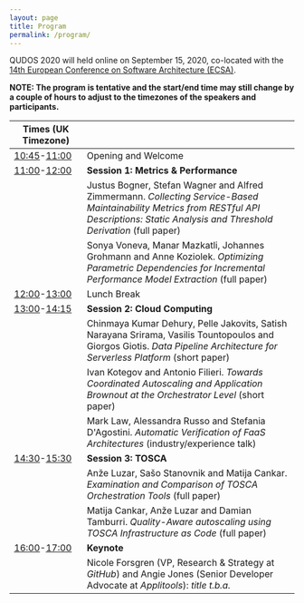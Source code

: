 ```yaml
---
layout: page
title: Program
permalink: /program/
---
```


QUDOS 2020 will held online on September 15, 2020, co-located with the [14th European Conference on Software Architecture (ECSA)](https://ecsa2020.disim.univaq.it/).

**NOTE: The program is tentative and the start/end time may still change by a couple of hours to adjust to the timezones of the speakers and  participants.**

| Times (UK Timezone)                                          |                                                              |
| ------------------------------------------------------------ | ------------------------------------------------------------ |
| [10:45](https://www.thetimezoneconverter.com/?t=10%3A45%20am&tz=London&)-[11:00](https://www.thetimezoneconverter.com/?t=11%3A00%20am&tz=London&) | Opening and Welcome                                          |
| [11:00](https://www.thetimezoneconverter.com/?t=11%3A00%20am&tz=London&)-[12:00](https://www.thetimezoneconverter.com/?t=12%3A00%20PM&tz=London&) | **Session 1: Metrics & Performance**                         |
|                                                              | Justus Bogner, Stefan Wagner and Alfred Zimmermann. *Collecting Service-Based Maintainability Metrics from RESTful API Descriptions: Static Analysis and Threshold Derivation* (full paper) |
|                                                              | Sonya Voneva, Manar Mazkatli, Johannes Grohmann and Anne Koziolek. *Optimizing Parametric Dependencies for Incremental Performance Model Extraction* (full paper) |
| [12:00](https://www.thetimezoneconverter.com/?t=12%3A00%20PM&tz=London&)-[13:00](https://www.thetimezoneconverter.com/?t=1%3A00%20PM&tz=London&) | Lunch Break                                                  |
| [13:00](https://www.thetimezoneconverter.com/?t=1%3A00%20PM&tz=London&)-[14:15](https://www.thetimezoneconverter.com/?t=2%3A15%20PM&tz=London&) | **Session 2: Cloud Computing**                               |
|                                                              | Chinmaya Kumar Dehury, Pelle Jakovits, Satish Narayana Srirama, Vasilis Tountopoulos and Giorgos Giotis. *Data Pipeline Architecture for Serverless Platform* (short paper) |
|                                                              | Ivan Kotegov and Antonio Filieri. *Towards Coordinated Autoscaling and Application Brownout at the Orchestrator Level* (short paper) |
|                                                              | Mark Law, Alessandra Russo and Stefania D'Agostini. *Automatic Verification of FaaS Architectures* (industry/experience talk) |
| [14:30](https://www.thetimezoneconverter.com/?t=2%3A30%20PM&tz=London&)-[15:30](https://www.thetimezoneconverter.com/?t=3%3A30%20PM&tz=London&) | **Session 3: TOSCA**                                         |
|                                                              | Anže Luzar, Sašo Stanovnik and Matija Cankar. *Examination and Comparison of TOSCA Orchestration Tools* (full paper) |
|                                                              | Matija Cankar, Anže Luzar and Damian Tamburri. *Quality-Aware autoscaling using TOSCA Infrastructure as Code* (full paper) |
| [16:00](https://www.thetimezoneconverter.com/?t=4%3A00%20PM&tz=London&)-[17:00](https://www.thetimezoneconverter.com/?t=5%3A00%20PM&tz=London&) | **Keynote**                                                  |
|                                                              | Nicole Forsgren (VP, Research & Strategy at *GitHub*) and Angie Jones (Senior Developer Advocate at *Applitools*): *title t.b.a.* |
